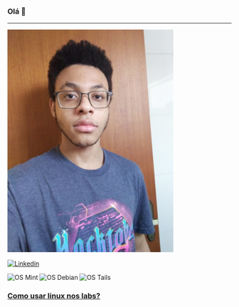 ### Olá 👋
***

<img src="myself.jpg" height="500" width="373"/>


[![Linkedin](https://img.shields.io/badge/Linkedin-jean--furtado-blue?style=plastic&logo=linkedin)](https://www.linkedin.com/in/jean-furtado) 

![OS Mint](https://img.shields.io/badge/Linux_Mint-87CF3E?style=for-the-badge&logo=linux-mint&logoColor=white)
![OS Debian](https://img.shields.io/badge/Debian-E95420?&style=for-the-badge&logo=debian&logoColor=white)
![OS Tails](https://img.shields.io/badge/Tails%20-56347C?&style=for-the-badge&logo=tails&logoColor=white)

### [Como usar linux nos labs?](https://github.com/furtadojean/labs-linux)
   

<!--
**furtadojean/furtadojean** is a ✨ _special_ ✨ repository because its `README.md` (this file) appears on your GitHub profile.

Here are some ideas to get you started:

- 🔭 I’m currently working on ...
- 🌱 I’m currently learning ...
- 👯 I’m looking to collaborate on ...
- 🤔 I’m looking for help with ...
- 💬 Ask me about ...
- 📫 How to reach me: ...
- 😄 Pronouns: ...
- ⚡ Fun fact: ...
-->
